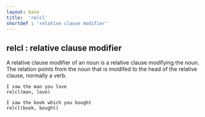 ```yaml
---
layout: base
title:  'relcl'
shortdef : 'relative clause modifier'
---
```



## relcl : relative clause modifier

A relative clause modifier of an noun is a relative clause modifying the
noun.  The relation points from the noun that is moidifed to the head of
the relative clause, normally a verb.

~~~ sdparse
I saw the man you love
relcl(man, love)
~~~



~~~ sdparse
I saw the book which you bought
relcl(book, bought)
~~~

 

